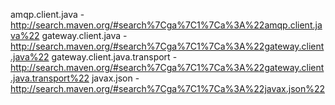 amqp.client.java - http://search.maven.org/#search%7Cga%7C1%7Ca%3A%22amqp.client.java%22
gateway.client.java - http://search.maven.org/#search%7Cga%7C1%7Ca%3A%22gateway.client.java%22
gateway.client.java.transport - http://search.maven.org/#search%7Cga%7C1%7Ca%3A%22gateway.client.java.transport%22
javax.json - http://search.maven.org/#search%7Cga%7C1%7Ca%3A%22javax.json%22
